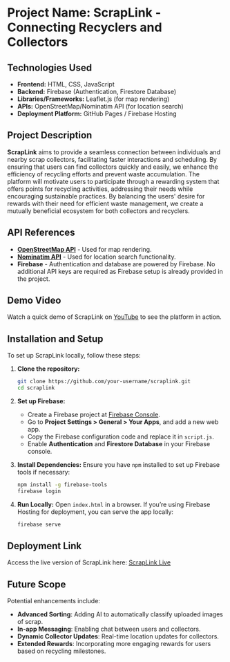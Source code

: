 # Project Name: ScrapLink - Connecting Recyclers and Collectors

## Technologies Used
- **Frontend:** HTML, CSS, JavaScript
- **Backend:** Firebase (Authentication, Firestore Database)
- **Libraries/Frameworks:** Leaflet.js (for map rendering)
- **APIs:** OpenStreetMap/Nominatim API (for location search)
- **Deployment Platform:** GitHub Pages / Firebase Hosting

## Project Description
**ScrapLink** aims to provide a seamless connection between individuals and nearby scrap collectors, facilitating faster interactions and scheduling.
By ensuring that users can find collectors quickly and easily, we enhance the efficiency of recycling efforts and prevent waste accumulation.
The platform will motivate users to participate through a rewarding system that offers points for recycling activities, addressing their needs while encouraging sustainable practices.
By balancing the users' desire for rewards with their need for efficient waste management, we create a mutually beneficial ecosystem for both collectors and recyclers.

## API References
- **[OpenStreetMap API](https://www.openstreetmap.org/)** - Used for map rendering.
- **[Nominatim API](https://nominatim.org/release-docs/develop/api/Search/)** - Used for location search functionality.
- **Firebase** - Authentication and database are powered by Firebase. No additional API keys are required as Firebase setup is already provided in the project.

## Demo Video
Watch a quick demo of ScrapLink on [YouTube](https://www.youtube.com/your-demo-link) to see the platform in action.

## Installation and Setup
To set up ScrapLink locally, follow these steps:

1. **Clone the repository:**
   ```bash
   git clone https://github.com/your-username/scraplink.git
   cd scraplink
   ```

2. **Set up Firebase:**
   - Create a Firebase project at [Firebase Console](https://console.firebase.google.com/).
   - Go to **Project Settings > General > Your Apps**, and add a new web app.
   - Copy the Firebase configuration code and replace it in `script.js`.
   - Enable **Authentication** and **Firestore Database** in your Firebase console.

3. **Install Dependencies:**
   Ensure you have `npm` installed to set up Firebase tools if necessary:
   ```bash
   npm install -g firebase-tools
   firebase login
   ```

4. **Run Locally:**
   Open `index.html` in a browser. If you’re using Firebase Hosting for deployment, you can serve the app locally:
   ```bash
   firebase serve
   ```

## Deployment Link
Access the live version of ScrapLink here: [ScrapLink Live](https://yourusername.github.io/scraplink)

## Future Scope
Potential enhancements include:
- **Advanced Sorting**: Adding AI to automatically classify uploaded images of scrap.
- **In-app Messaging**: Enabling chat between users and collectors.
- **Dynamic Collector Updates**: Real-time location updates for collectors.
- **Extended Rewards**: Incorporating more engaging rewards for users based on recycling milestones.
